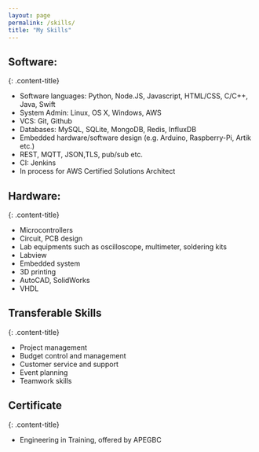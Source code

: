 ```yaml
---
layout: page
permalink: /skills/
title: "My Skills"
---
```


<div class="content-block animated bounceInRight hvr-grow-shadow container-fluid" markdown="1">

## Software:
{: .content-title}

* Software languages: Python, Node.JS, Javascript, HTML/CSS, C/C++, Java, Swift
* System Admin: Linux, OS X, Windows, AWS 
* VCS: Git, Github
* Databases: MySQL, SQLite, MongoDB, Redis, InfluxDB 
* Embedded hardware/software design (e.g. Arduino, Raspberry-Pi, Artik etc.)
* REST, MQTT, JSON,TLS, pub/sub etc.
* CI: Jenkins 
* In process for AWS Certified Solutions Architect

</div>

<div class="content-block animated bounceInRight hvr-grow-shadow container-fluid" markdown="1">

## Hardware:
{: .content-title}

* Microcontrollers
* Circuit, PCB design
* Lab equipments such as oscilloscope, multimeter, soldering kits
* Labview
* Embedded system
* 3D printing
* AutoCAD, SolidWorks
* VHDL

</div>

<div class="content-block animated bounceInRight hvr-grow-shadow" markdown="1">

## Transferable Skills
{: .content-title}

* Project management
* Budget control and management
* Customer service and support
* Event planning
* Teamwork skills


</div>

<div class="content-block animated bounceInRight hvr-grow-shadow" markdown="1">

## Certificate
{: .content-title}

* Engineering in Training, offered by APEGBC


</div>